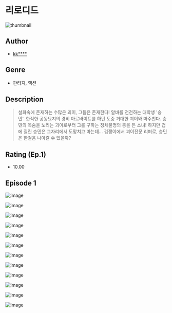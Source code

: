 # 리로디드
![thumbnail](https://image-comic.pstatic.net/user_contents_data/challenge_comic/2023/05/25/upload_7305230238146979429_480x623.jpeg)

## Author
- [kk****](https://comic.naver.com/artistTitle?id=367284)

## Genre
- 판타지, 액션

## Description
> 설화속에 존재하는 수많은 괴이, 그들은 존재한다! 알바를 전전하는 대학생 '승민'. 한적한 공동묘지의 경비 아르바이트를 하던 도중 거대한 괴이와 마주친다. 승민의 목숨을 노리는 괴이로부터 그를 구하는 정체불명의 총을 든 소녀! 하지만 겁에 질린 승민은 그자리에서 도망치고 마는데... 겁쟁이에서 괴이전문 리퍼로, 승민은 한걸음 나아갈 수 있을까?


## Rating (Ep.1)
- 10.00

## Episode 1
![image](https://image-comic.pstatic.net/user_contents_data/challenge_comic/2023/05/25/367284/upload_3545002724999640884.jpeg)

![image](https://image-comic.pstatic.net/user_contents_data/challenge_comic/2023/05/25/367284/upload_3991095479599849784.jpeg)

![image](https://image-comic.pstatic.net/user_contents_data/challenge_comic/2023/05/25/367284/upload_7291720762151482673.jpeg)

![image](https://image-comic.pstatic.net/user_contents_data/challenge_comic/2023/05/25/367284/upload_7016998775402346293.jpeg)

![image](https://image-comic.pstatic.net/user_contents_data/challenge_comic/2023/05/25/367284/upload_4136048490438866737.jpeg)

![image](https://image-comic.pstatic.net/user_contents_data/challenge_comic/2023/05/25/367284/upload_4121412916877669685.jpeg)

![image](https://image-comic.pstatic.net/user_contents_data/challenge_comic/2023/05/25/367284/upload_7162475368574826039.jpeg)

![image](https://image-comic.pstatic.net/user_contents_data/challenge_comic/2023/05/25/367284/upload_3774405960578513249.jpeg)

![image](https://image-comic.pstatic.net/user_contents_data/challenge_comic/2023/05/25/367284/upload_3631135185269056305.jpeg)

![image](https://image-comic.pstatic.net/user_contents_data/challenge_comic/2023/05/25/367284/upload_3631136482430313059.jpeg)

![image](https://image-comic.pstatic.net/user_contents_data/challenge_comic/2023/05/25/367284/upload_3703754830823961441.jpeg)

![image](https://image-comic.pstatic.net/user_contents_data/challenge_comic/2023/05/25/367284/upload_7220167632725882928.jpeg)
